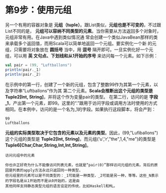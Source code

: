 第9步：使用元组
================================================================================
另一个有用的容器对象是 **元组（tuple）**。跟List类似，**元组也是不可变的**，不过跟List不同的是，
**元组可以容纳不同类型的元素**。当你需要从方法返回多个对象时，元组非常有用。在Java中遇到类似情况通
常会创建一个类似JavaBean那样的类来承载多个返回值，而用Scala可以简单地返回一个元组。要实例化一个新
的元组，只需要将对象放在 **圆括号** 当中，用 **逗号** 隔开即可。一旦实例化好一个元组，可以用 **英
文句点、下划线和从1开始的序号** 来访问每一个元素。如下示例：
```scala
val pair = (99, "Luftballons")
println(pair._1)
println(pair._2)
```
在示例中的第一行，创建了一个新的元组，包含了整数99作为其第一个元素，以及字符串“Luftballons”作为其
第二个元素。**Scala会推断出这个元组的类型是Tuple2[Int, String]**，并将这个作为变量pair的类型。
在第二行，访问的是 **字段_1**，产出第一个元素，即99。这里的“.”跟用于访问字段或调用方法时使用的方式
相同。在本例中，访问的是一个名为_1的字段。如果执行这段脚本，将会产到：
```
99
Luftballons
```
**元组的实际类型取决于它包含的元素以及元素的类型**。因此，(99,"Lufiballons")这个元组的类型是
**Tuple2[Int, String]**，而元组('u','r',"the",1,4,"me")的类型是 **Tuple6[Char,Char,String,Int,Int,String]**。

```
访问元组中的元素

你也许正好奇为什么不能像访问列表元素，也就是“pair(0)”那样访问元组的元素。背后的原因是列表的apply方法永远只返回同一种类型，
但元组里的元素可以是不同类型的：_1可能是一种类型，_2可能是另一种，等等。这些_N表示的字段名是从1开始而不是从0开始的，这是由
其他同样支持静态类型元组的语言设定的传统，比如Haskell和ML。
```
